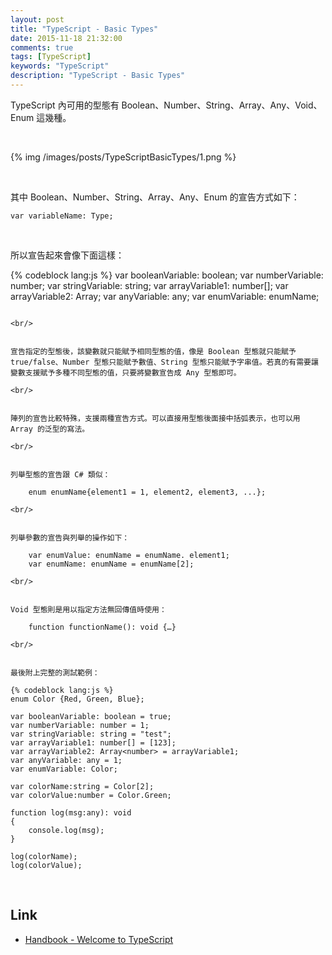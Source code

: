 ```yaml
---
layout: post
title: "TypeScript - Basic Types"
date: 2015-11-18 21:32:00
comments: true
tags: [TypeScript]
keywords: "TypeScript"
description: "TypeScript - Basic Types"
---
```


TypeScript 內可用的型態有 Boolean、Number、String、Array、Any、Void、Enum 這幾種。  

<!-- More -->

<br/>


{% img /images/posts/TypeScriptBasicTypes/1.png %}

<br/>

其中 Boolean、Number、String、Array、Any、Enum 的宣告方式如下：  

    var variableName: Type;

<br/>


所以宣告起來會像下面這樣：   

{% codeblock lang:js %}
var booleanVariable: boolean;
var numberVariable: number;
var stringVariable: string;
var arrayVariable1: number[];
var arrayVariable2: Array<number>;
var anyVariable: any;
var enumVariable: enumName; 
```

<br/>


宣告指定的型態後，該變數就只能賦予相同型態的值，像是 Boolean 型態就只能賦予 true/false、Number 型態只能賦予數值、String 型態只能賦予字串值。若真的有需要讓變數支援賦予多種不同型態的值，只要將變數宣告成 Any 型態即可。  

<br/>


陣列的宣告比較特殊，支援兩種宣告方式。可以直接用型態後面接中括弧表示，也可以用 Array 的泛型的寫法。  

<br/>


列舉型態的宣告跟 C# 類似：  

    enum enumName{element1 = 1, element2, element3, ...};

<br/>


列舉參數的宣告與列舉的操作如下：  

    var enumValue: enumName = enumName. element1;
    var enumName: enumName = enumName[2];

<br/>


Void 型態則是用以指定方法無回傳值時使用：  

    function functionName(): void {…}

<br/>


最後附上完整的測試範例：  

{% codeblock lang:js %}
enum Color {Red, Green, Blue};

var booleanVariable: boolean = true;
var numberVariable: number = 1;
var stringVariable: string = "test";
var arrayVariable1: number[] = [123];
var arrayVariable2: Array<number> = arrayVariable1;
var anyVariable: any = 1;
var enumVariable: Color; 

var colorName:string = Color[2]; 
var colorValue:number = Color.Green;

function log(msg:any): void 
{
	console.log(msg);
}

log(colorName);
log(colorValue);
```

<br/>

Link
----
* [Handbook - Welcome to TypeScript](http://www.typescriptlang.org/Handbook)
